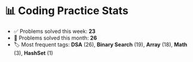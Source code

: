 # 📊 Coding Practice Stats

- ✅ Problems solved this week: **23**
- 📆 Problems solved this month: **26**
- 🏷️ Most frequent tags: **DSA** (26), **Binary Search** (19), **Array** (18), **Math** (3), **HashSet** (1)
